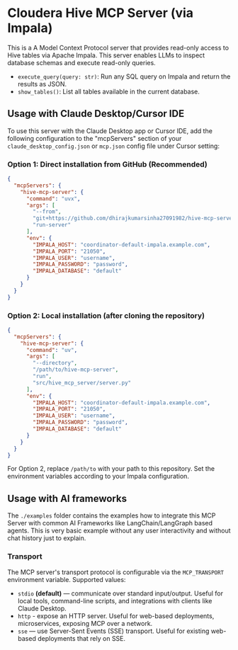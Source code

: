 # Cloudera Hive MCP Server (via Impala)

This is a A Model Context Protocol server that provides read-only access to Hive tables via Apache Impala. This server enables LLMs to inspect database schemas and execute read-only queries.

- `execute_query(query: str)`: Run any SQL query on Impala and return the results as JSON.
- `show_tables()`: List all tables available in the current database.

## Usage with Claude Desktop/Cursor IDE

To use this server with the Claude Desktop app or Cursor IDE, add the following configuration to the "mcpServers" section of your `claude_desktop_config.json` or `mcp.json` config file under Cursor setting:

### Option 1: Direct installation from GitHub (Recommended)
```json
{
  "mcpServers": {
    "hive-mcp-server": {
      "command": "uvx",
      "args": [
        "--from",
        "git+https://github.com/dhirajkumarsinha27091982/hive-mcp-server@main",
        "run-server"
      ],
      "env": {
        "IMPALA_HOST": "coordinator-default-impala.example.com",
        "IMPALA_PORT": "21050",
        "IMPALA_USER": "username",
        "IMPALA_PASSWORD": "password",
        "IMPALA_DATABASE": "default"
      }
    }
  }
}
```

### Option 2: Local installation (after cloning the repository)
```json
{
  "mcpServers": {
    "hive-mcp-server": {
      "command": "uv",
      "args": [
        "--directory",
        "/path/to/hive-mcp-server",
        "run",
        "src/hive_mcp_server/server.py"
      ],
      "env": {
        "IMPALA_HOST": "coordinator-default-impala.example.com",
        "IMPALA_PORT": "21050",
        "IMPALA_USER": "username",
        "IMPALA_PASSWORD": "password",
        "IMPALA_DATABASE": "default"
      }
    }
  }
}
```

For Option 2, replace `/path/to` with your path to this repository. Set the environment variables according to your Impala configuration.

## Usage with AI frameworks

The `./examples` folder contains the examples how to integrate this MCP Server with common AI Frameworks like LangChain/LangGraph based agents. This is very basic example without any user interactivity and without chat history just to explain.

### Transport

The MCP server's transport protocol is configurable via the `MCP_TRANSPORT` environment variable. Supported values:
- `stdio` **(default)** — communicate over standard input/output. Useful for local tools, command-line scripts, and integrations with clients like Claude Desktop.
- `http` - expose an HTTP server. Useful for web-based deployments, microservices, exposing MCP over a network.
- `sse` — use Server-Sent Events (SSE) transport. Useful for existing web-based deployments that rely on SSE.

